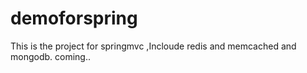 # demoforspring
This is the project for springmvc ,Incloude redis and memcached and mongodb.
coming..